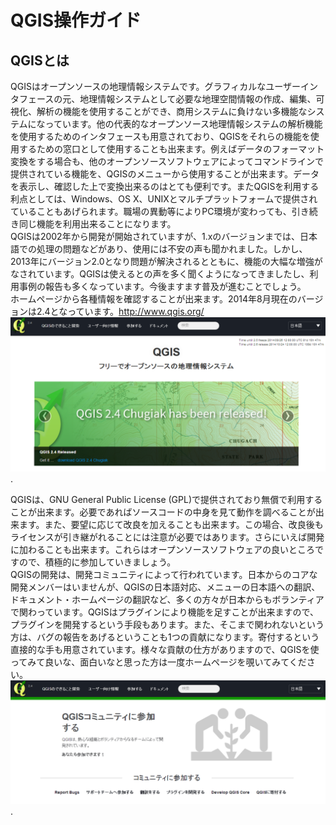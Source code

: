 # QGIS操作ガイド
## QGISとは
QGISはオープンソースの地理情報システムです。グラフィカルなユーザーインタフェースの元、地理情報システムとして必要な地理空間情報の作成、編集、可視化、解析の機能を使用することができ、商用システムに負けない多機能なシステムになっています。他の代表的なオープンソース地理情報システムの解析機能を使用するためのインタフェースも用意されており、QGISをそれらの機能を使用するための窓口として使用することも出来ます。例えばデータのフォーマット変換をする場合も、他のオープンソースソフトウェアによってコマンドラインで提供されている機能を、QGISのメニューから使用することが出来ます。データを表示し、確認した上で変換出来るのはとても便利です。またQGISを利用する利点としては、Windows、OS X、UNIXとマルチプラットフォームで提供されていることもあげられます。職場の異動等によりPC環境が変わっても、引き続き同じ機能を利用出来ることになります。  
QGISは2002年から開発が開始されていますが、1.xのバージョンまでは、日本語での処理の問題などがあり、使用には不安の声も聞かれました。しかし、2013年にバージョン2.0となり問題が解決されるとともに、機能の大幅な増強がなされています。QGISは使えるとの声を多く聞くようになってきましたし、利用事例の報告も多くなっています。今後ますます普及が進むことでしょう。  
ホームページから各種情報を確認することが出来ます。2014年8月現在のバージョンは2.4となっています。http://www.qgis.org/  
![QGISホームページ](img/appendix1-1-1.png).

QGISは、GNU General Public License (GPL)で提供されており無償で利用することが出来ます。必要であればソースコードの中身を見て動作を調べることが出来ます。また、要望に応じて改良を加えることも出来ます。この場合、改良後もライセンスが引き継がれることには注意が必要ではあります。さらにいえば開発に加わることも出来ます。これらはオープンソースソフトウェアの良いところですので、積極的に参加していきましょう。  
QGISの開発は、開発コミュニティによって行われています。日本からのコアな開発メンバーはいませんが、QGISの日本語対応、メニューの日本語への翻訳、ドキュメント・ホームページの翻訳など、多くの方々が日本からもボランティアで関わっています。QGISはプラグインにより機能を足すことが出来ますので、プラグインを開発するという手段もあります。また、そこまで関われないという方は、バグの報告をあげるということも1つの貢献になります。寄付するという直接的な手も用意されています。様々な貢献の仕方がありますので、QGISを使ってみて良いな、面白いなと思った方は一度ホームページを覗いてみてください。
![QGISに貢献しよう](img/appendix1-1-2.png).